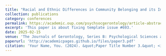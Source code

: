 ```yaml
---
title: "Racial and Ethnic Differences in Community Belonging and its Impact on Cognitive Function in Older Adults"
collection: publications
category: conferences
permalink: https://academic.oup.com/psychsocgerontology/article-abstract/80/6/gbaf028/8016079?redirectedFrom=fulltext
excerpt: 'This paper is about fixing template issue #693.'
date: 2025-02-15
venue: 'The Journals of Gerontology, Series B: Psychological Sciences and Social Sciences'
paperurl: 'http://academicpages.github.io/files/paper3.pdf'
citation: 'Your Name, You. (2024). &quot;Paper Title Number 3.&quot; <i>GitHub Journal of Bugs</i>. 1(3).'
---
```


